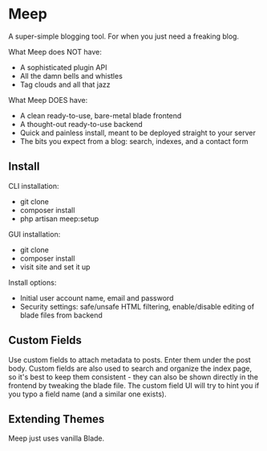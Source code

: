 

# Meep

A super-simple blogging tool. For when you just need a freaking blog.

What Meep does NOT have:
- A sophisticated plugin API
- All the damn bells and whistles
- Tag clouds and all that jazz

What Meep DOES have:
- A clean ready-to-use, bare-metal blade frontend
- A thought-out ready-to-use backend
- Quick and painless install, meant to be deployed straight to your server
- The bits you expect from a blog: search, indexes, and a contact form

## Install

CLI installation:
- git clone
- composer install
- php artisan meep:setup

GUI installation:
- git clone
- composer install
- visit site and set it up

Install options:
- Initial user account name, email and password
- Security settings: safe/unsafe HTML filtering, enable/disable editing of blade files from backend

## Custom Fields

Use custom fields to attach metadata to posts. Enter them under the post body. Custom fields are also used to search
and organize the index page, so it's best to keep them consistent - they can also be shown directly in the frontend
by tweaking the blade file. The custom field UI will try to hint you if you typo a field name (and a similar one
exists).

## Extending Themes

Meep just uses vanilla Blade.